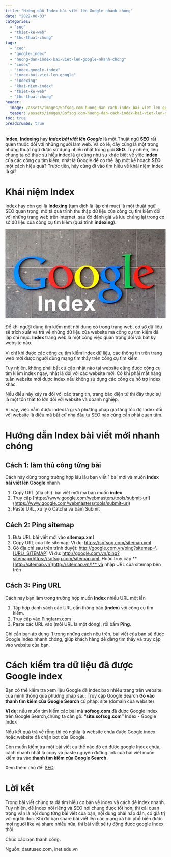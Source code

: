 ```yaml
---
title: "Hướng dẫn Index bài viết lên Google nhanh chóng"
date: "2022-08-03"
categories: 
  - "seo"
  - "thiet-ke-web"
  - "thu-thuat-chung"
tags: 
  - "ceo"
  - "google-index"
  - "huong-dan-index-bai-viet-len-google-nhanh-chong"
  - "index"
  - "index-google-index"
  - "index-bai-viet-len-google"
  - "indexing"
  - "khai-niem-index"
  - "thiet-ke-web"
  - "thu-thuat-chung"
header:
  image: /assets/images/Sofsog.com-huong-dan-cach-index-bai-viet-len-google-nhanh-nhat.jpg
  teaser: /assets/images/Sofsog.com-huong-dan-cach-index-bai-viet-len-google-nhanh-nhat.jpg
toc: true
breadcrumbs: true
---
```


**Index,** **Indexing** hay **_Index bài viết lên Google_** là một Thuật ngữ **SEO** rất quen thuộc đối với những người làm web. Và có lẽ, đây cũng là một trong những thuật ngữ được sử dụng nhiều nhất trong giới **SEO**. Tuy nhiên, liệu chúng ta có thực sư hiểu index là gì cũng như sự khác biệt về việc **index** của các công cụ tìm kiếm, nhất là Google để có thể lập một kế hoạch **SEO** một cách hiệu quả? Trước tiên, hãy cùng đi vào tìm hiểu về khái niệm Index là gì?

# Khái niệm Index

Index hay còn gọi là **Indexing** (tạm dịch là lập chỉ mục) là một thuật ngữ SEO quan trọng, mô tả quá trình thu thập dữ liệu của công cụ tìm kiếm đối với những trang web trên internet, sau đó đánh giá và lưu chúng lại trong cơ sở dữ liệu của công cụ tìm kiếm (quá trình **indexing**).

![Sofsog.com-huong dan cach index bai viet len google nhanh nhat](/assets/images/Sofsog.com-huong-dan-cach-index-bai-viet-len-google-nhanh-nhat.jpg)

Để khi người dùng tìm kiếm một nội dung có trong trang web, cơ sở dữ liệu sẽ trích xuất và trả về những dữ liệu của website mà công cụ tìm kiếm đã lập chỉ mục. **Index** trang web là một công việc quan trọng đối với bất kỳ website nào.

Vì chỉ khi được các công cụ tìm kiếm index dữ liệu, các thông tin trên trang web mới được người dùng mạng tìm thấy trên công cụ tìm kiếm.

Tuy nhiên, không phải bất cứ cập nhật nào tại website cũng được công cụ tìm kiếm index ngay, nhất là đối với các website mới. Có khi phải mất hàng tuần website mới được index nếu không sử dụng các công cụ hỗ trợ index khác.

Nếu điều này xảy ra đối với các trang tin, trang báo điện tử thì đây thực sự là một tổn thất to lớn đối với website và doanh nghiệp.

Vì vậy, việc nắm được index là gì và phương pháp gia tăng tốc độ Index đối với website là điều mà bất cứ nhà đầu tư SEO nào cũng cần phải quan tâm.

# Hướng dẫn Index bài viết mới nhanh chóng

## Cách 1: làm thủ công từng bài

Cách này dùng trong trường hợp lâu lâu bạn viết 1 bài mới và muôn **Index bài viết lên Google** nhanh

1. Copy URL (địa chỉ)  bài viết mới mà bạn muốn **index**
2. Truy cập [https://www.google.com/webmasters/tools/submit-url](https://www.google.com/webmasters/tools/submit-url)
3. Paste URL, xử lý ô Catcha và bấm Submit

## Cách 2: Ping sitemap

1. Đưa URL bài viết mới vào **sitemap.xml**
2. Copy URL của file sitemap; Ví dụ: <https://sofsog.com/sitemap.xml>
3. Gõ địa chỉ sau trên trình duyệt: <http://google.com.vn/ping?sitemap=\[URL\_SITEMAP>\] Ví du: <http://google.com.vn/ping?sitemap=https://sofsog.com/sitemap.xml > Hoặc truy cập **[http://sitemap.vn](http://sitemap.vn/)** và nhập URL của sitemap bên trên

## Cách 3: Ping URL

Cách này bạn làm trong trường hợp muốn **Index** nhiều URL một lần

1. Tập hợp danh sách các URL cần thông báo (**index**) với công cụ tìm kiếm.
2. Truy cập vào [Pingfarm.com](http://pingfarm.com/)
3. Paste các URL vào (mỗi URL là một dòng), rồi bấm **Ping**.

Chỉ cần bạn áp dụng  1 trong những cách nêu trên, bài viết của bạn sẽ được Google Index nhanh chóng, giúp khách hàng dễ dàng tìm thấy và truy cập vào website của bạn.

# Cách kiểm tra dữ liệu đã được Google index

Bạn có thể kiểm tra xem liệu Google đã index bao nhiêu trang trên website của mình thông qua phương pháp sau: Truy cập Google Search **Gõ vào thanh tìm kiếm của Google Search** cú pháp: site:(domain của website)

**Ví dụ:** nếu muốn tìm kiếm các bài mà **sofsog.com** đã được Google index trên Google Search,chúng ta cần gõ: **“site:sofsog.com”** Index - Google Index

Nếu kết quả trả về rỗng thì có nghĩa là website chưa được Google index hoặc website đã chặn bot của Google.

Còn muốn kiểm tra một bài viết cụ thể nào đó có được google Index chưa, cách nhanh nhất là copy và paste nguyên đường link của bài viết muốn kiểm tra vào **thanh tìm kiếm của Google Search.**

Xem thêm chủ đề: [SEO](https://sofsog.com/seo)

# Lời kết

Trong bài viết chúng ta đã tìm hiểu cơ bản về index và cách để index nhanh. Tuy nhiên, để Index nói riêng và SEO nói chung được tốt hơn, thì cái quan trọng vẫn là nội dung từng bài viết của bạn, nội dung phải hấp dẫn, có giá trị với người đọc. Khi đó bạn share bài viết lên các mạng xã hội phổ biến được mọi người like và share nhiều nữa, thì bài viết sẽ tự động được google Index thôi.

Chúc các bạn thành công.

Nguồn: dautuseo.com, inet.edu.vn
